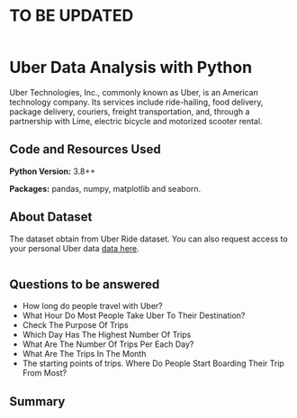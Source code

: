 # TO BE UPDATED
![]()
# Uber Data Analysis with Python
Uber Technologies, Inc., commonly known as Uber, is an American technology company. Its services include ride-hailing, food delivery, package delivery, couriers, freight transportation, and, through a partnership with Lime, electric bicycle and motorized scooter rental.

## Code and Resources Used 
**Python Version:** 3.8++

**Packages:** pandas, numpy, matplotlib and seaborn.

## About Dataset
The dataset obtain from Uber Ride dataset. You can also request access to your personal Uber data [data here](https://myprivacy.uber.com/privacy/exploreyourdata/download).

![]()

## Questions to be answered
* How long do people travel with Uber?
![]()
* What Hour Do Most People Take Uber To Their Destination?
![]()
* Check The Purpose Of Trips
![]()
* Which Day Has The Highest Number Of Trips
![]()
* What Are The Number Of Trips Per Each Day?
![]()
* What Are The Trips In The Month
![]()
* The starting points of trips. Where Do People Start Boarding Their Trip From Most?
![]()

## Summary

